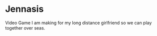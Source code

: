 # Jennasis
 Video Game I am making for my long distance girlfriend so we can play together over seas.
